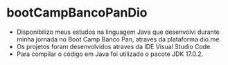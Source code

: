 # bootCampBancoPanDio
- Disponibilizo meus estudos na linguagem Java que desenvolvi durante minha jornada no Boot Camp Banco Pan, atraves da plataforma dio.me.
- Os projetos foram desenvolvidos atraves da IDE Visual Studio Code.
- Para compilar o código em Java foi utilizado o pacote JDK 17.0.2.
